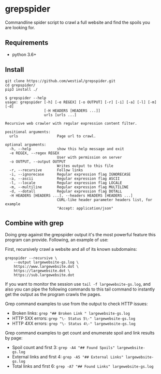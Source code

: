 grepspider
==========

Commandline spider script to crawl a full website and find the spoils you are 
looking for.

## Requirements ##

* python 3.6+

## Install ##

```
git clone https://github.com/westial/grepspider.git
cd grepspider/
pip3 install ./
```

```
$ grepspider --help
usage: grepspider [-h] [-e REGEX] [-o OUTPUT] [-r] [-i] [-a] [-l] [-m] [-d]
                  [-H HEADERS [HEADERS ...]]
                  urls [urls ...]

Recursive web crawler with regular expression content filter.

positional arguments:
  urls                  Page url to crawl.

optional arguments:
  -h, --help            show this help message and exit
  -e REGEX, --regex REGEX
                        User with permission on server
  -o OUTPUT, --output OUTPUT
                        Writes output to this file
  -r, --recursive       Follow links
  -i, --ignorecase      Regular expression flag IGNORECASE
  -a, --ascii           Regular expression flag ASCII
  -l, --locale          Regular expression flag LOCALE
  -m, --multiline       Regular expression flag MULTILINE
  -d, --dotall          Regular expression flag DOTALL
  -H HEADERS [HEADERS ...], --headers HEADERS [HEADERS ...]
                        CURL-like header parameter headers list, for example
                        "Accept: application/json"

```

## Combine with grep ##

Doing grep against the grepspider output it's the most powerful feature this
program can provide. Following, an example of use:

First, recursively crawl a website and all of its known subdomains:

```
grepspider --recursive \
    --output largewebsite-gs.log \
    https://www.largewebsite.dot \
    https://largewebsite.dot \
    https://sub.largewebsite.dot
```

If you want to monitor the session use `tail -f largewebsite-gs.log`, 
and also you can pipe the following commands to this tail command to instantly 
get the output as the program crawls the pages.

Grep command examples to use from the output to check HTTP issues:

* Broken links: `grep "## Broken Link " largewebsite-gs.log`
* HTTP 5XX errors: `grep "\- Status 5\-" largewebsite-gs.log`
* HTTP 4XX errors: `grep "\- Status 4\-" largewebsite-gs.log`

Grep command examples to get count and enumerate spoil and link results by page:

* Spoil count and first 3: `grep -A4 "## Found Spoils" largewebsite-gs.log`
* External links and first 4: `grep -A5 "## External Links" largewebsite-gs.log`
* Total links and first 6: `grep -A7 "## Found Links" largewebsite-gs.log`
